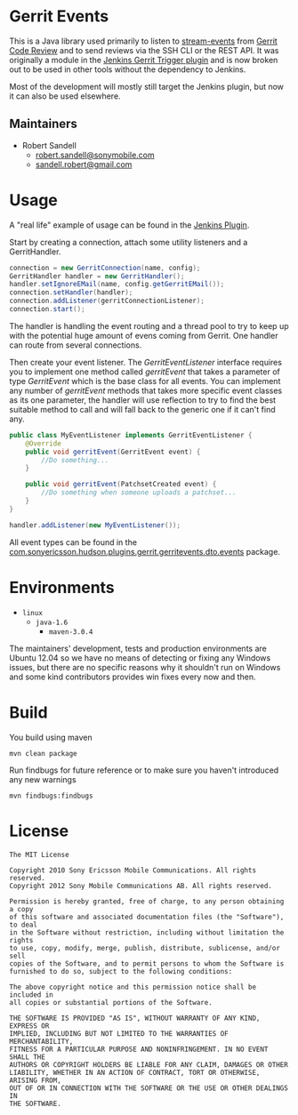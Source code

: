 Gerrit Events
=============
This is a Java library used primarily to listen to [stream-events](https://gerrit-documentation.storage.googleapis.com/Documentation/2.8.1/cmd-stream-events.html) from [Gerrit Code Review](https://code.google.com/p/gerrit/) and to send reviews via the SSH CLI or the REST API.
It was originally a module in the [Jenkins Gerrit Trigger plugin](https://github.com/jenkinsci/gerrit-trigger-plugin) and is now broken out to be used in other tools without the dependency to Jenkins.

Most of the development will mostly still target the Jenkins plugin, but now it can also be used elsewhere.

## Maintainers

* Robert Sandell
  - robert.sandell@sonymobile.com
  - sandell.robert@gmail.com

# Usage
A "real life" example of usage can be found in the [Jenkins Plugin](https://github.com/jenkinsci/gerrit-trigger-plugin/blob/master/gerrithudsontrigger/src/main/java/com/sonyericsson/hudson/plugins/gerrit/trigger/GerritServer.java#L408).

Start by creating a connection, attach some utility listeners and a GerritHandler.

```java
connection = new GerritConnection(name, config);
GerritHandler handler = new GerritHandler();
handler.setIgnoreEMail(name, config.getGerritEMail());
connection.setHandler(handler);
connection.addListener(gerritConnectionListener);
connection.start();
```

The handler is handling the event routing and a thread pool to try to keep up with the potential
huge amount of evens coming from Gerrit. One handler can route from several connections.

Then create your event listener. The *GerritEventListener* interface requires you to implement one method
called *gerritEvent* that takes a parameter of type *GerritEvent* which is the base class for all events.
You can implement any number of *gerritEvent* methods that takes more specific event classes as its one parameter,
the handler will use reflection to try to find the best suitable method to call and will fall back to the generic one if it can't find any.

```java
public class MyEventListener implements GerritEventListener {
    @Override
    public void gerritEvent(GerritEvent event) {
        //Do something...
    }

    public void gerritEvent(PatchsetCreated event) {
        //Do something when someone uploads a patchset...
    }
}
```

```java
handler.addListener(new MyEventListener());
```

All event types can be found in the [com.sonyericsson.hudson.plugins.gerrit.gerritevents.dto.events](https://github.com/sonyxperiadev/gerrit-events/tree/master/src/main/java/com/sonyericsson/hudson/plugins/gerrit/gerritevents/dto/events) package.


# Environments
* `linux`
    * `java-1.6`
        * `maven-3.0.4`

The maintainers' development, tests and production environments are
Ubuntu 12.04 so we have no means of detecting or fixing any Windows issues,
but there are no specific reasons why it shouldn't run on Windows
and some kind contributors provides win fixes every now and then.

# Build
You build using maven

    mvn clean package

Run findbugs for future reference
or to make sure you haven't introduced any new warnings

    mvn findbugs:findbugs


# License

    The MIT License

    Copyright 2010 Sony Ericsson Mobile Communications. All rights reserved.
    Copyright 2012 Sony Mobile Communications AB. All rights reserved.

    Permission is hereby granted, free of charge, to any person obtaining a copy
    of this software and associated documentation files (the "Software"), to deal
    in the Software without restriction, including without limitation the rights
    to use, copy, modify, merge, publish, distribute, sublicense, and/or sell
    copies of the Software, and to permit persons to whom the Software is
    furnished to do so, subject to the following conditions:

    The above copyright notice and this permission notice shall be included in
    all copies or substantial portions of the Software.

    THE SOFTWARE IS PROVIDED "AS IS", WITHOUT WARRANTY OF ANY KIND, EXPRESS OR
    IMPLIED, INCLUDING BUT NOT LIMITED TO THE WARRANTIES OF MERCHANTABILITY,
    FITNESS FOR A PARTICULAR PURPOSE AND NONINFRINGEMENT. IN NO EVENT SHALL THE
    AUTHORS OR COPYRIGHT HOLDERS BE LIABLE FOR ANY CLAIM, DAMAGES OR OTHER
    LIABILITY, WHETHER IN AN ACTION OF CONTRACT, TORT OR OTHERWISE, ARISING FROM,
    OUT OF OR IN CONNECTION WITH THE SOFTWARE OR THE USE OR OTHER DEALINGS IN
    THE SOFTWARE.
